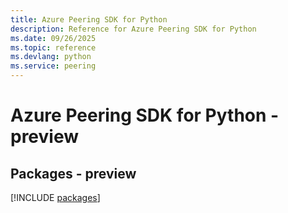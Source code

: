 ```yaml
---
title: Azure Peering SDK for Python
description: Reference for Azure Peering SDK for Python
ms.date: 09/26/2025
ms.topic: reference
ms.devlang: python
ms.service: peering
---
```

# Azure Peering SDK for Python - preview
## Packages - preview
[!INCLUDE [packages](peering-index.md)]